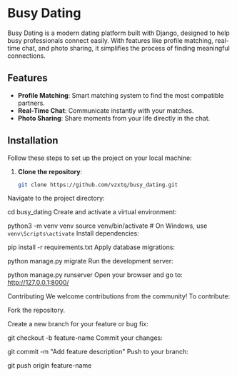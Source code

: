 # Busy Dating

Busy Dating is a modern dating platform built with Django, designed to help busy professionals connect easily. With features like profile matching, real-time chat, and photo sharing, it simplifies the process of finding meaningful connections.

## Features

- **Profile Matching**: Smart matching system to find the most compatible partners.
- **Real-Time Chat**: Communicate instantly with your matches.
- **Photo Sharing**: Share moments from your life directly in the chat.

## Installation

Follow these steps to set up the project on your local machine:

1. **Clone the repository**:

   ```bash
   git clone https://github.com/vzxtq/busy_dating.git
Navigate to the project directory:

cd busy_dating
Create and activate a virtual environment:


python3 -m venv venv
source venv/bin/activate  # On Windows, use `venv\Scripts\activate`
Install dependencies:


pip install -r requirements.txt
Apply database migrations:


python manage.py migrate
Run the development server:


python manage.py runserver
Open your browser and go to: http://127.0.0.1:8000/

Contributing
We welcome contributions from the community! To contribute:

Fork the repository.

Create a new branch for your feature or bug fix:


git checkout -b feature-name
Commit your changes:


git commit -m "Add feature description"
Push to your branch:

git push origin feature-name
